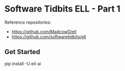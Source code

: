 # Software Tidbits ELL - Part 1

Reference repositories:
* https://github.com/MadcowD/ell
* https://github.com/softwaretidbits/ell


## Get Started
pip install -U ell-ai